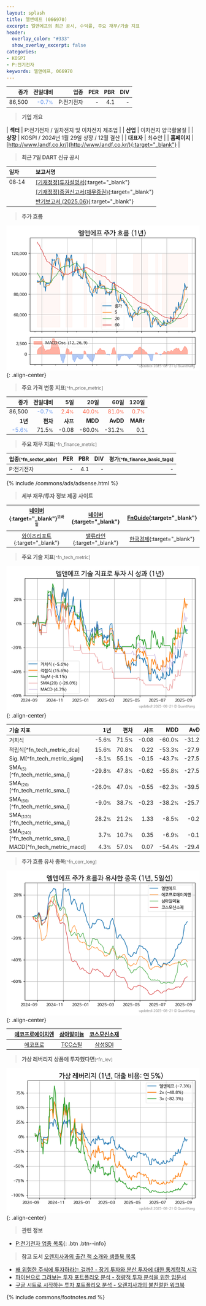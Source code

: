 ```yaml
---
layout: splash
title: 엘앤에프 (066970)
excerpt: 엘앤에프의 최근 공시, 수익률, 주요 재무/기술 지표
header:
  overlay_color: "#333"
  show_overlay_excerpt: false
categories:
- KOSPI
- P:전기전자
keywords: 엘앤에프, 066970
---
```


| **종가** | **전일대비** | **업종** | **PER** | **PBR** | **DIV** |
| -------: | -----------: | -------: | ------: | ------: | ------: |
| 86,500 | <span style="color: cornflowerblue">-0.7<small>%</small></span> | P:전기전자 | - | 4.1 | - |

<!-- more -->


> **기업 개요**<a id="company"></a>

| <span style="white-space:nowrap;">**섹터**</span> | P:전기전자 / 일차전지 및 이차전지 제조업 |
| <span style="white-space:nowrap;">**산업**</span> | 이차전지 양극활물질 |
| <span style="white-space:nowrap;">**상장**</span> | KOSPI / 2024년 1월 29일 상장 / 12월 결산 |
| <span style="white-space:nowrap;">**대표자**</span> | 최수안 |
| <span style="white-space:nowrap;">**홈페이지**</span> | [http://www.landf.co.kr/](http://www.landf.co.kr/){:target="_blank"} |


> **최근 7일 DART 신규 공시**<a id="dart"></a>

| **일자** |      | **보고서명** |
| :------- | :--- | :----------- |
| 08&#x2011;14 | | [[기재정정]투자설명서](https://dart.fss.or.kr/dsaf001/main.do?rcpNo=20250814004303){:target="_blank"} |
|  | | [[기재정정]증권신고서(채무증권)](https://dart.fss.or.kr/dsaf001/main.do?rcpNo=20250814004274){:target="_blank"} |
|  | | [반기보고서 (2025.06)](https://dart.fss.or.kr/dsaf001/main.do?rcpNo=20250814002485){:target="_blank"} |


> **주가 흐름**<a id="price"></a>

![066970](/stock/images/066970.png){: .align-center}


> **주요 가격 변동 지표**<small>[^fn_price_metric]</small>

| **종가** | **전일대비** | **5일** | **20일** | **60일** | **120일** |
| -------: | -----------: | ------: | -------: | -------: | --------: |
| 86,500 | <span style="color: cornflowerblue">-0.7<small>%</small></span> | <span style="color: tomato">2.4<small>%</small></span> | <span style="color: tomato">40.0<small>%</small></span> | <span style="color: tomato">81.0<small>%</small></span> | <span style="color: tomato">0.7<small>%</small></span> |
| **1년** | **편차** | **샤프** | **MDD** | **AvDD** | **MARr** |
| <span style="color: cornflowerblue">-5.6<small>%</small></span> | 71.5<small>%</small> | -0.08 | -60.0<small>%</small> | -31.2<small>%</small> | 0.1 |


> **주요 재무 지표**<small>[^fn_finance_metric]</small>

| **업종**<small>[^fn_sector_abbr]</small> | **PER** | **PBR** | **DIV** | **평가**<small>[^fn_finance_basic_tags]</small> |
| :--------------------------------------- | ------: | ------: | ------: | ----------------------------------------------: |
| P:전기전자 | - | 4.1 | - | - |



{% include /commons/ads/adsense.html %}

> **세부 재무/투자 정보 제공 사이트**

| [네이버](https://m.stock.naver.com/domestic/stock/066970/finance/summary){:target="_blank"}<sup><small>모바일</small></sup> | [네이버](https://finance.naver.com/item/coinfo.naver?code=066970){:target="_blank"} | [FnGuide](https://comp.fnguide.com/SVO2/ASP/SVD_Invest.asp?gicode=A066970&MenuYn=Y){:target="_blank"} |
| :---: | :---: | :---: |
| [와이즈리포트](https://comp.wisereport.co.kr/company/c1040001.aspx?cmp_cd=066970){:target="_blank"} | [밸류라인](https://www.valueline.co.kr/finance/summary/066970){:target="_blank"} | [한국경제](https://markets.hankyung.com/stock/066970/financial-summary){:target="_blank"} |


> **주요 기술 지표**<small>[^fn_tech_metric]</small>


![066970](/stock/images/066970_tech.png){: .align-center}

| **기술 지표** | **1년** | **편차** | **샤프** | **MDD** | **AvDD** |
| :------------ | ------: | -----------: | -------: | ------: | -------: |
| 거치식 | -5.6<small>%</small> | 71.5<small>%</small> | -0.08 | -60.0<small>%</small> | -31.2<small>%</small> |
| 적립식[^fn_tech_metric_dca] | 15.6<small>%</small> | 70.8<small>%</small> | 0.22 | -53.3<small>%</small> | -27.9<small>%</small> |
| Sig. M[^fn_tech_metric_sigm] | -8.1<small>%</small> | 55.1<small>%</small> | -0.15 | -43.7<small>%</small> | -27.5<small>%</small> |
| SMA<small><sub>(5)</sub></small>[^fn_tech_metric_sma_i] | -29.8<small>%</small> | 47.8<small>%</small> | -0.62 | -55.8<small>%</small> | -27.5<small>%</small> |
| SMA<small><sub>(20)</sub></small>[^fn_tech_metric_sma_i] | -26.0<small>%</small> | 47.0<small>%</small> | -0.55 | -62.3<small>%</small> | -39.5<small>%</small> |
| SMA<small><sub>(60)</sub></small>[^fn_tech_metric_sma_i] | -9.0<small>%</small> | 38.7<small>%</small> | -0.23 | -38.2<small>%</small> | -25.7<small>%</small> |
| SMA<small><sub>(120)</sub></small>[^fn_tech_metric_sma_i] | 28.2<small>%</small> | 21.2<small>%</small> | 1.33 | -8.5<small>%</small> | -0.2<small>%</small> |
| SMA<small><sub>(240)</sub></small>[^fn_tech_metric_sma_i] | 3.7<small>%</small> | 10.7<small>%</small> | 0.35 | -6.9<small>%</small> | -0.1<small>%</small> |
| MACD[^fn_tech_metric_macd] | 4.3<small>%</small> | 57.0<small>%</small> | 0.07 | -54.4<small>%</small> | -29.4<small>%</small> |


> **주가 흐름 유사 종목**<a id="corr"></a><small>[^fn_corr_long]</small>

![066970](/stock/images/066970_corr.png){: .align-center}

|       | [에코프로에이치엔](/383310/) | [삼아알미늄](/006110/) | [코스모신소재](/005070/) |
| :---: | :------------------------------------: | :------------------------------------: | :------------------------------------: |
|       | [에코프로](/086520/) | [TCC스틸](/002710/) | [삼성SDI](/006400/) |


> **가상 레버리지 상품에 투자했다면**<a id="2x"></a><small>[^fn_lev]</small>

![066970](/stock/images/066970_2x.png){: .align-center}


> **관련 정보**

- [P:전기전자 업종 목록](/stats/sector/kospi_업종_전기전자_종목/){: .btn .btn--info}

> **참고 도서** [오렌지사과의 출간 책 소개와 샘플북 목록](https://kongdori.tistory.com/691)

- [왜 위험한 주식에 투자하라는 걸까? - 장기 투자와 분산 투자에 대한 통계학적 시각](https://kongdori.tistory.com/421)
- [파이썬으로 그려보는 투자 포트폴리오 분석  - 정량적 투자 분석을 위한 입문서](https://kongdori.tistory.com/643)
- [구글 시트로 시작하는 투자 포트폴리오 분석 - 오렌지사과의 불친절한 워크북](https://kongdori.tistory.com/449)


{% include commons/footnotes.md %}